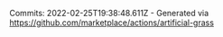 Commits: 2022-02-25T19:38:48.611Z - Generated via https://github.com/marketplace/actions/artificial-grass
<br>
